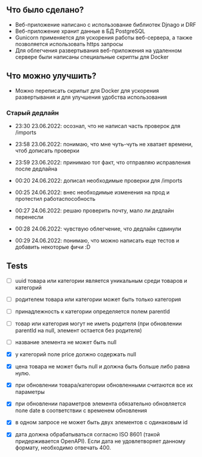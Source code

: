 ## Что было сделано?
 - Веб-приложение написано с использование библиотек Djnago и DRF
 - Веб-приложение хранит данные в БД PostgreSQL 
 - Gunicorn применяется для ускорения работы веб-сервера, а также позволяется использовать https запросы
 - Для облегчения развертывания веб-приложения на удаленном сервере были написаны специальные скрипты для Docker

## Что можно улучшить?
 - Можно переписать скрипыт для Docker для ускорения развертывания и для улучшения удобства использования

### Старый дедлайн

 - 23:30 23.06.2022: осознал, что не написал часть проверок для /imports
 
 - 23:58 23.06.2022: понимаю, что мне чуть-чуть не хватает времени, чтоб дописать проверки

 - 23:59 23.06.2022: принимаю тот факт, что отправляю исправления после дедлайна

 - 00:20 24.06.2022: дописал необходимые проверки для /imports

 - 00:25 24.06.2022: внес необходимые изменения на прод и протестил работаспособность

 - 00:27 24.06.2022: решаю проверить почту, мало ли дедлайн перенесли

 - 00:28 24.06.2022: чувствую облегчение, что дедлайн сдвинули 

 - 00:29 24.06.2022: понимаю, что можно написать еще тестов и добавить некоторые фичи :D
 
## Tests

 - [ ] uuid товара или категории является уникальным среди товаров и категорий
 - [ ] родителем товара или категории может быть только категория
 - [ ] принадлежность к категории определяется полем parentId
 - [ ] товар или категория могут не иметь родителя (при обновлении parentId на null, элемент остается без родителя)
 - [ ] название элемента не может быть null
 - [x] у категорий поле price должно содержать null
 - [x] цена товара не может быть null и должна быть больше либо равна нулю.
 - [x] при обновлении товара/категории обновленными считаются все их параметры
 - [x] при обновлении параметров элемента обязательно обновляется поле date в соответствии с временем обновления
 - [x] в одном запросе не может быть двух элементов с одинаковым id
 - [x] дата должна обрабатываться согласно ISO 8601 (такой придерживается OpenAPI). Если дата не удовлетворяет данному формату, необходимо отвечать 400.

 